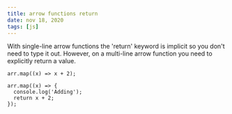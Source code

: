 ```yaml
---
title: arrow functions return
date: nov 18, 2020
tags: [js]
---
```


With single-line arrow functions the 'return' keyword is implicit so you don't need to type it out. However, on a multi-line arrow function you need to explicitly return a value.

```tsx
arr.map((x) => x + 2);

arr.map((x) => {
  console.log('Adding');
  return x + 2;
});
```

